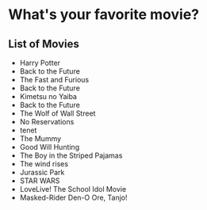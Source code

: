 # What's your favorite movie?

## List of Movies  
- Harry Potter    
- Back to the Future
- The Fast and Furious 
- Back to the Future  
- Kimetsu no Yaiba
- Back to the Future
- The Wolf of Wall Street
- No Reservations
- tenet 
- The Mummy
- Good Will Hunting
- The Boy in the Striped Pajamas
- The wind rises
- Jurassic Park
- STAR WARS
- LoveLive! The School Idol Movie
- Masked-Rider Den-O Ore, Tanjo!
